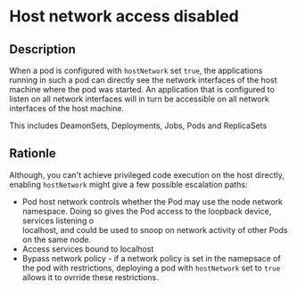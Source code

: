 # Host network access disabled

## Description

When a pod is configured with `hostNetwork` set `true`, the applications running in such a pod can directly see the network interfaces of the host machine where the pod was started. An application that is configured to listen on all network interfaces will in turn be accessible on all network interfaces of the host machine.

This includes DeamonSets, Deployments, Jobs, Pods and ReplicaSets

## Rationle

Although, you can't achieve privileged code execution on the host directly, enabling `hostNetwork` might give a few possible escalation paths:

- Pod host network controls whether the Pod may use the node network namespace. Doing so gives the Pod access to the loopback device, services listening o    
localhost, and could be used to snoop on network activity of other Pods on the same node.
- Access services bound to localhost
- Bypass network policy - if a network policy is set in the namepsace of the pod with restrictions, deploying a pod with `hostNetwork` set to `true` allows it to ovrride these restrictions.